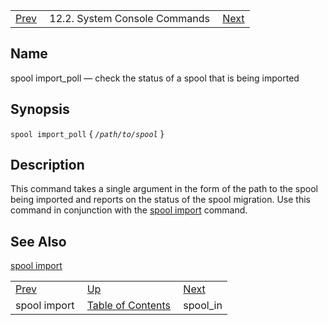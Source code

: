 |     |     |     |
| --- | --- | --- |
| [Prev](console_commands.spool_import)  | 12.2. System Console Commands |  [Next](console_commands.spool_in.php) |

<a name="console_commands.spool_import_poll"></a>
## Name

spool import_poll — check the status of a spool that is being imported

## Synopsis

`spool import_poll` { *`/path/to/spool`* }

<a name="idp16407296"></a>
## Description

This command takes a single argument in the form of the path to the spool being imported and reports on the status of the spool migration. Use this command in conjunction with the [spool import](console_commands.spool_import "spool import") command.

<a name="idp16409664"></a>
## See Also

[spool import](console_commands.spool_import "spool import")

|     |     |     |
| --- | --- | --- |
| [Prev](console_commands.spool_import)  | [Up](console.commands.non-module.php) |  [Next](console_commands.spool_in.php) |
| spool import  | [Table of Contents](index) |  spool_in |

